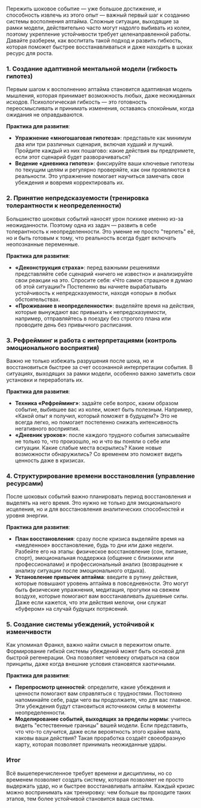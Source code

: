 Пережить шоковое событие — уже большое достижение, и способность извлечь из этого опыт — важный первый шаг к созданию системы восполнения аптайма. Сложные ситуации, выходящие за рамки модели, действительно часто могут надолго выбивать из колеи, поэтому укрепление устойчивости требует целенаправленной работы. Давайте разберем, как воспитать такой подход и развить гибкость, которая поможет быстрее восстанавливаться и даже находить в шоках ресурс для роста.

### 1. Создание адаптивной ментальной модели (гибкость гипотез)

Первым шагом к восполнению аптайма становится адаптивная модель мышления, которая принимает возможность любых, даже неожиданных исходов. Психологическая гибкость — это готовность переосмысливать и принимать изменения, оставаясь спокойным, когда ожидания не оправдываются.

**Практика для развития**:
- **Упражнение «многошаговая гипотеза»**: представьте как минимум два или три различных сценария, включая худший и лучший. Пройдите каждый из них пошагово: какие действия вы предпримете, если этот сценарий будет разворачиваться?
- **Ведение «дневника гипотез»**: фиксируйте ваши ключевые гипотезы по текущим целям и регулярно проверяйте, как они проявляются в реальности. Это упражнение помогает научиться замечать свои убеждения и вовремя корректировать их.

### 2. Принятие непредсказуемости (тренировка толерантности к неопределенности)

Большинство шоковых событий наносят урон психике именно из-за неожиданности. Поэтому одна из задач — развить в себе толерантность к неопределенности. Это умение не просто "терпеть" её, но и быть готовым к тому, что реальность всегда будет включать неопознанные переменные.

**Практика для развития**:
- **«Деконструкция страха»**: перед важными решениями представляйте себе сценарий «ничего не известно» и анализируйте свои реакции на это. Спросите себя: «Что самое страшное я думаю об этой ситуации?» Постепенно вы начнете вырабатывать устойчивость к непредсказуемости, находя «опоры» в любых обстоятельствах.
- **«Проживание в неопределенности»**: выделяйте время на действия, которые вынуждают вас привыкать к непредсказуемости, например, отправляйтесь в поездку без строгого плана или проводите день без привычного расписания.

### 3. Рефрейминг и работа с интерпретациями (контроль эмоционального восприятия)

Важно не только избежать разрушения после шока, но и восстановиться быстрее за счет осознанной интерпретации события. В ситуациях, выходящих за рамки модели, особенно важно заметить свои установки и переработать их.

**Практика для развития**:
- **Техника «Рефрейминг»**: задайте себе вопрос, каким образом событие, выбившее вас из колеи, может быть полезным. Например, «Какой опыт я получил, который поможет в будущем?» Это не всегда легко, но помогает постепенно снижать интенсивность негативного восприятия.
- **«Дневник уроков»**: после каждого трудного события записывайте не только то, что произошло, но и что вы поняли о себе или ситуации. Какие слабые места вскрылись? Какие новые возможности обнаружились? Со временем это поможет видеть ценность даже в кризисах.

### 4. Структурирование времени восстановления (управление ресурсами)

После шоковых событий важно планировать период восстановления и выделять на него время. Это нужно не только для эмоционального исцеления, но и для восстановления аналитических способностей и уровня энергии.

**Практика для развития**:
- **План восстановления**: сразу после кризиса выделяйте время на «медленное» восстановление, будь то дни или даже недели. Разбейте его на этапы: физическое восстановление (сон, питание, спорт), эмоциональная поддержка (общение с близкими или профессионалами) и профессиональный анализ (возвращение к анализу ситуации после эмоционального отдыха).
- **Установление привычек аптайма**: введите в рутину действия, которые повышают уровень аптайма в повседневности. Это могут быть физические упражнения, медитация, прогулки на свежем воздухе, которые помогают вам восстанавливать душевные силы. Даже если кажется, что эти действия мелочи, они служат «буфером» на случай будущих потрясений.

### 5. Создание системы убеждений, устойчивой к изменчивости

Как упоминал Франкл, важно найти смысл в пережитом опыте. Формирование гибкой системы убеждений может быть основой для быстрой регенерации. Она позволяет человеку опираться на свои принципы, даже когда внешние условия становятся хаотичными.

**Практика для развития**:
- **Перепросмотр ценностей**: определите, какие убеждения и ценности помогают вам справляться с трудностями. Постоянно напоминайте себе, ради чего вы продолжаете, что для вас главное. Эти убеждения будут становиться источником силы в моменты неопределенности.
- **Моделирование событий, выходящих за пределы нормы**: учитесь видеть "естественные границы" вашей модели. Если представить, что что-то случится, даже если вероятность этого крайне мала, каковы ваши действия? Такая проработка создаёт своеобразную карту, которая позволяет принимать неожиданные удары.

### Итог

Всё вышеперечисленное требует времени и дисциплины, но со временем позволяет создать систему, которая позволяет не просто выдержать удар, но и быстрее восстанавливать аптайм. Каждый кризис можно воспринимать как тренировку: чем больше вы проходите таких этапов, тем более устойчивой становится ваша система.